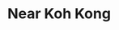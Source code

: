 ---
title: Near Koh Kong
category: blog
lat: 11.56528
lng: 103.12529
image: https://s3-us-west-2.amazonaws.com/travels2013/2014-01-24 21:06:42 PST.jpg
observation: 20140124210642PST
---